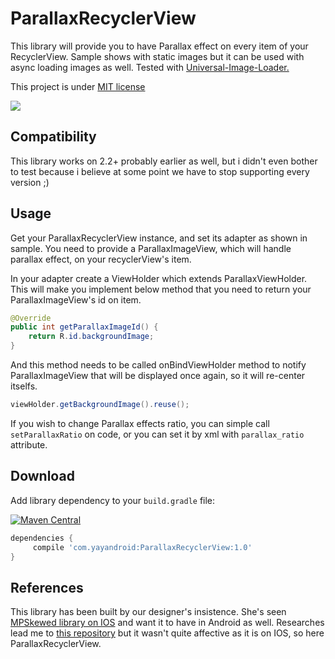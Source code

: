 # ParallaxRecyclerView
This library will provide you to have Parallax effect on every item of your RecyclerView. 
Sample shows with static images but it can be used with async loading images as well. 
Tested with [Universal-Image-Loader.][1]

This project is under [MIT license][2] 

![](http://yayandroid.com/data/image/ParallaxListView.gif)

Compatibility
-------------
This library works on 2.2+ probably earlier as well, but i didn't even bother to test because i believe at some point we have to stop supporting every version ;)

Usage
-----
Get your ParallaxRecyclerView instance, and set its adapter as shown in sample. You need to provide a ParallaxImageView, which will handle parallax effect, on your recyclerView's item. 

In your adapter create a ViewHolder which extends ParallaxViewHolder. This will make you implement below method that you need to return your ParallaxImageView's id on item.

```java 
@Override
public int getParallaxImageId() {
    return R.id.backgroundImage;
}
``` 

And this method needs to be called onBindViewHolder method to notify ParallaxImageView that will be displayed once again, so it will re-center itselfs.

```java 
viewHolder.getBackgroundImage().reuse();
```

If you wish to change Parallax effects ratio, you can simple call `setParallaxRatio` on code, or you can set it by xml with `parallax_ratio` attribute.

## Download
Add library dependency to your `build.gradle` file:

[![Maven Central](https://img.shields.io/maven-central/v/com.yayandroid/ParallaxRecyclerView.svg)](http://search.maven.org/#search%7Cga%7C1%7CParallaxRecyclerView)
```groovy
dependencies {    
     compile 'com.yayandroid:ParallaxRecyclerView:1.0'
}
```

References
----------

This library has been built by our designer's insistence. She's seen [MPSkewed library on IOS][3] and want it to have in Android as well. Researches lead me to [this repository][4] but it wasn't quite affective as it is on IOS, so here ParallaxRecyclerView.

[1]: https://github.com/nostra13/Android-Universal-Image-Loader
[2]: http://opensource.org/licenses/mit-license.php
[3]: https://github.com/MP0w/MPSkewed
[4]: https://github.com/bopbi/Android-Parallax-ListView-Item

